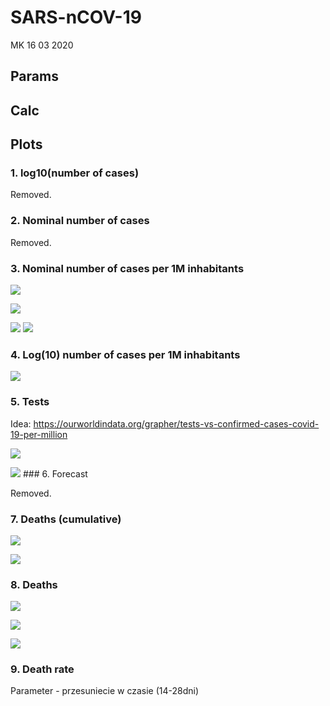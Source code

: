 SARS-nCOV-19
================
MK
16 03 2020

## Params

## Calc

## Plots

### 1\. log10(number of cases)

Removed.

### 2\. Nominal number of cases

Removed.

### 3\. Nominal number of cases per 1M inhabitants

![](main_files/figure-gfm/unnamed-chunk-6-1.png)<!-- -->

![](main_files/figure-gfm/unnamed-chunk-7-1.png)<!-- -->

![](main_files/figure-gfm/unnamed-chunk-8-1.png)<!-- -->
![](main_files/figure-gfm/unnamed-chunk-9-1.png)<!-- -->

### 4\. Log(10) number of cases per 1M inhabitants

![](main_files/figure-gfm/unnamed-chunk-10-1.png)<!-- -->

### 5\. Tests

Idea:
<https://ourworldindata.org/grapher/tests-vs-confirmed-cases-covid-19-per-million>

![](main_files/figure-gfm/unnamed-chunk-11-1.png)<!-- -->

![](main_files/figure-gfm/unnamed-chunk-13-1.png)<!-- --> \#\#\# 6.
Forecast

Removed.

### 7\. Deaths (cumulative)

![](main_files/figure-gfm/unnamed-chunk-14-1.png)<!-- -->

![](main_files/figure-gfm/unnamed-chunk-15-1.png)<!-- -->

### 8\. Deaths

![](main_files/figure-gfm/unnamed-chunk-16-1.png)<!-- -->

![](main_files/figure-gfm/unnamed-chunk-17-1.png)<!-- -->

![](main_files/figure-gfm/unnamed-chunk-18-1.png)<!-- -->

### 9\. Death rate

Parameter - przesuniecie w czasie (14-28dni)
